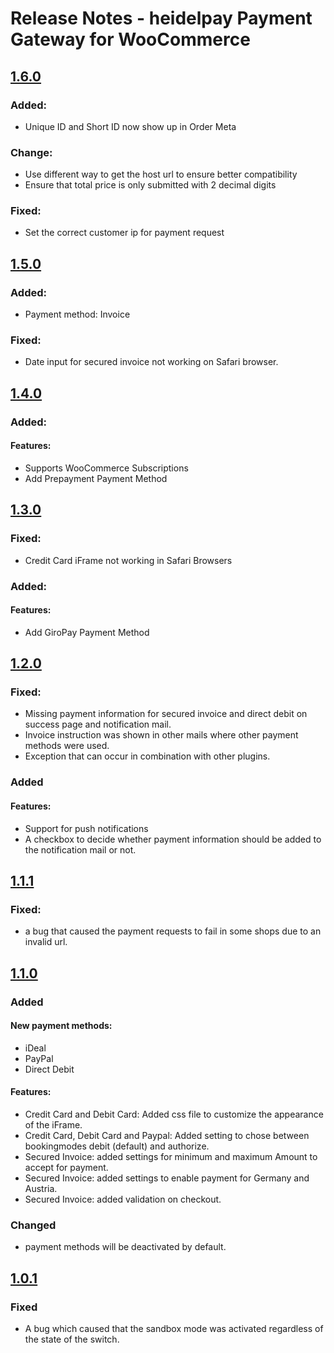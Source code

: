 # Release Notes - heidelpay Payment Gateway for WooCommerce

## [1.6.0][1.6.0]

### Added:
- Unique ID and Short ID now show up in Order Meta

### Change:
- Use different way to get the host url to ensure better compatibility
- Ensure that total price is only submitted with 2 decimal digits

### Fixed:
- Set the correct customer ip for payment request

## [1.5.0][1.5.0]

### Added:
- Payment method: Invoice
### Fixed: 
- Date input for secured invoice not working on Safari browser.

## [1.4.0][1.4.0]

### Added:
#### Features:
- Supports WooCommerce Subscriptions
- Add Prepayment Payment Method

## [1.3.0][1.3.0]

### Fixed:
- Credit Card iFrame not working in Safari Browsers

### Added:
#### Features:
- Add GiroPay Payment Method

## [1.2.0][1.2.0]

### Fixed:
- Missing payment information for secured invoice and direct debit on success page and notification mail.
- Invoice instruction was shown in other mails where other payment methods were used.
- Exception that can occur in combination with other plugins.

### Added
#### Features:
- Support for push notifications
- A checkbox to decide whether payment information should be added to the notification mail or not.

## [1.1.1][1.1.1]

### Fixed:
- a bug that caused the payment requests to fail in some shops due to an invalid url.

## [1.1.0][1.1.0]

### Added

#### New payment methods:
 - iDeal
 - PayPal
 - Direct Debit

#### Features:
- Credit Card and Debit Card: Added css file to customize the appearance of the iFrame.
- Credit Card, Debit Card and Paypal: Added setting to chose between bookingmodes debit (default) and authorize.
- Secured Invoice: added settings for minimum and maximum Amount to accept for payment.
- Secured Invoice: added settings to enable payment for Germany and Austria.
- Secured Invoice: added validation on checkout.

### Changed
- payment methods will be deactivated by default.

## [1.0.1][1.0.1]

### Fixed
- A bug which caused that the sandbox mode was activated regardless of the state of the switch.

[1.0.1]: https://github.com/heidelpay/woocommerce-heidelpay/compare/1.0.0..1.0.1
[1.1.0]: https://github.com/heidelpay/woocommerce-heidelpay/compare/1.0.1..1.1.0
[1.1.1]: https://github.com/heidelpay/woocommerce-heidelpay/compare/1.1.0..1.1.1
[1.2.0]: https://github.com/heidelpay/woocommerce-heidelpay/compare/1.1.1..1.2.0
[1.3.0]: https://github.com/heidelpay/woocommerce-heidelpay/compare/1.2.0..1.3.0
[1.4.0]: https://github.com/heidelpay/woocommerce-heidelpay/compare/1.3.0..1.4.0
[1.5.0]: https://github.com/heidelpay/woocommerce-heidelpay/compare/1.4.0..1.5.0
[1.6.0]: https://github.com/heidelpay/woocommerce-heidelpay/compare/1.5.0..1.6.0